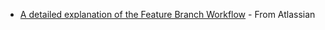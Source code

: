 <panel header="{{ icon_resource }} Resources" expanded>

* [A detailed explanation of the Feature Branch Workflow](https://www.atlassian.com/git/tutorials/comparing-workflows#feature-branch-workflow) - From Atlassian

</panel>